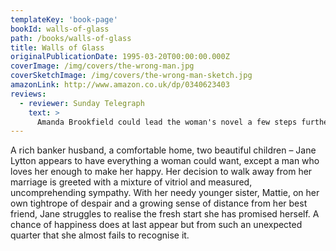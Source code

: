 ```yaml
---
templateKey: 'book-page'
bookId: walls-of-glass
path: /books/walls-of-glass
title: Walls of Glass
originalPublicationDate: 1995-03-20T00:00:00.000Z
coverImage: /img/covers/the-wrong-man.jpg
coverSketchImage: /img/covers/the-wrong-man-sketch.jpg
amazonLink: http://www.amazon.co.uk/dp/0340623403
reviews:
  - reviewer: Sunday Telegraph
    text: >
      Amanda Brookfield could lead the woman's novel a few steps further out of its cultural ghetto
---
```


A rich banker husband, a comfortable home, two beautiful children – Jane Lytton appears to have everything a woman could want, except a man who loves her enough to make her happy. Her decision to walk away from her marriage is greeted with a mixture of vitriol and measured, uncomprehending sympathy. With her needy younger sister, Mattie, on her own tightrope of despair and a growing sense of distance from her best friend, Jane struggles to realise the fresh start she has promised herself. A chance of happiness does at last appear but from such an unexpected quarter that she almost fails to recognise it.
